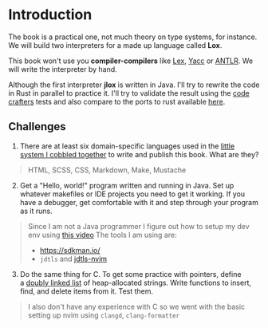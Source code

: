 # Introduction

The book is a practical one, not much theory on type systems, for instance. We will build two interpreters for a made up language called **Lox**.

This book won't use you **compiler-compilers** like [Lex](https://silcnitc.github.io/lex.html), [Yacc](https://en.wikipedia.org/wiki/Yacc) or [ANTLR](https://www.antlr.org/). We will write the interpreter by hand.

Although the first interpreter **jlox** is written in Java. I'll try to rewrite the code in Rust in parallel to practice it. I'll try to validate the result using the [code crafters](https://app.codecrafters.io/courses/interpreter/) tests and also compare to the ports to rust available [here](https://github.com/munificent/craftinginterpreters/wiki/Lox-implementations).
## Challenges

1. There are at least six domain-specific languages used in the [little system I cobbled together](https://github.com/munificent/craftinginterpreters) to write and publish this book. What are they?
> HTML, SCSS, CSS, Markdown, Make, Mustache

2. Get a "Hello, world!" program written and running in Java. Set up whatever makefiles or IDE projects you need to get it working. If you have a debugger, get comfortable with it and step through your program as it runs.
> Since I am not a Java programmer I figure out how to setup my dev env using [this video](https://www.youtube.com/watch?v=C7juSZsM2Fg)
> The tools I am using are:
> - https://sdkman.io/
> - `jdtls` and [jdtls-nvim](https://github.com/mfussenegger/nvim-jdtls)

3. Do the same thing for C. To get some practice with pointers, define a [doubly linked list](https://en.wikipedia.org/wiki/Doubly_linked_list) of heap-allocated strings. Write functions to insert, find, and delete items from it. Test them.
> I also don't have any experience with C so we went with the basic setting up nvim using `clangd`, `clang-formatter`
